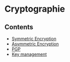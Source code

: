 # Cryptographie

## Contents

- [Symmetric Encryption](./Symmetric.md)
- [Asymmetric Encryption](./Asymmetric.md)
- [PGP](./PGP.md)
- [Key management](./KeyManagement.md)
